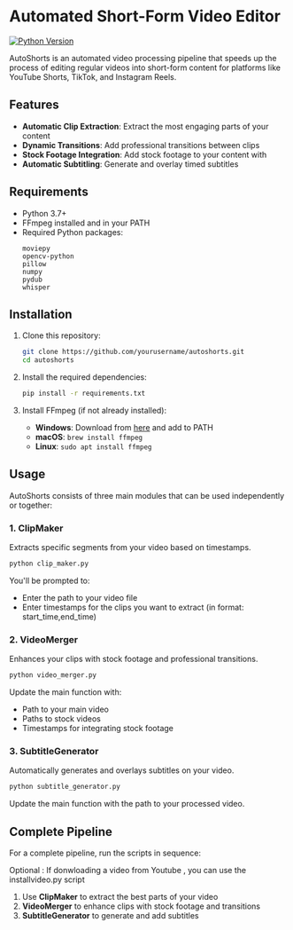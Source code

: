 # Automated Short-Form Video Editor

[![Python Version](https://img.shields.io/badge/python-3.12.8%2B-blue.svg)](https://www.python.org/downloads/)

AutoShorts is an automated video processing pipeline that speeds up the process of editing regular videos into short-form content for platforms like YouTube Shorts, TikTok, and Instagram Reels.

##  Features

- **Automatic Clip Extraction**: Extract the most engaging parts of your content
- **Dynamic Transitions**: Add professional transitions between clips
- **Stock Footage Integration**: Add stock footage to your content with 
- **Automatic Subtitling**: Generate and overlay timed subtitles 

##  Requirements

- Python 3.7+
- FFmpeg installed and in your PATH
- Required Python packages:
  ```
  moviepy
  opencv-python
  pillow
  numpy
  pydub
  whisper
  ```

##  Installation

1. Clone this repository:
   ```bash
   git clone https://github.com/yourusername/autoshorts.git
   cd autoshorts
   ```

2. Install the required dependencies:
   ```bash
   pip install -r requirements.txt
   ```

3. Install FFmpeg (if not already installed):
   - **Windows**: Download from [here](https://ffmpeg.org/download.html) and add to PATH
   - **macOS**: `brew install ffmpeg`
   - **Linux**: `sudo apt install ffmpeg`

##  Usage

AutoShorts consists of three main modules that can be used independently or together:

### 1. ClipMaker

Extracts specific segments from your video based on timestamps.

```bash
python clip_maker.py
```

You'll be prompted to:
- Enter the path to your video file
- Enter timestamps for the clips you want to extract (in format: start_time,end_time)

### 2. VideoMerger

Enhances your clips with stock footage and professional transitions.

```bash
python video_merger.py
```

Update the main function with:
- Path to your main video
- Paths to stock videos
- Timestamps for integrating stock footage

### 3. SubtitleGenerator

Automatically generates and overlays subtitles on your video.

```bash
python subtitle_generator.py
```

Update the main function with the path to your processed video.

## Complete Pipeline

For a complete pipeline, run the scripts in sequence:

Optional : If donwloading a video from Youtube , you can use the installvideo.py script

1. Use **ClipMaker** to extract the best parts of your video
2. **VideoMerger** to enhance clips with stock footage and transitions
3. **SubtitleGenerator** to generate and add subtitles
